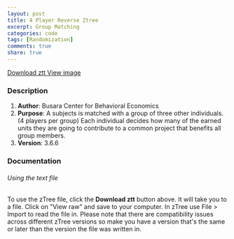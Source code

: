 ```yaml
---
layout: post
title: 4 Player Reverse Ztree
excerpt: Group Matching
categories: code
tags: [Randomization]
comments: true
share: true
---
```



<div class="btn-group">
 <a href="https://github.com/busaracenter/ztree/tree/master/_site/CodeSnippets/HabitsofVirtue" class="btn">Download ztt </a>
 <a href="https://gits/Protocol_20160906.docx" class="btn">View image</a>
</div>



### Description

1. **Author**: Busara Center for Behavioral Economics 
2. **Purpose**: A subjects is matched with a group of three other individuals. (4 players per group) Each individual decides how many of the earned units they are going to contribute to a common project that benefits all group members.
3. **Version**: 3.6.6


### Documentation

###### Using the text file

To use the zTree file, click the **Download ztt** button above. It will take you to a file. Click on "View raw" and save to your computer. In zTree use File > Import to read the file in. Please note that there are compatibility issues across different zTree versions so make you have a version that's the same or later than the version the file was written in.



